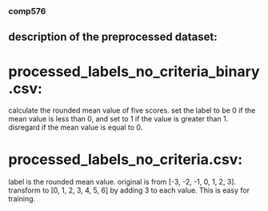 ### comp576

## description of the preprocessed dataset:
# processed_labels_no_criteria_binary.csv: 
calculate the rounded mean value of five scores. set the label to be 0 if the mean value is less than 0, and set to 1 if the value is greater than 1. disregard if the mean value is equal to 0.

# processed_labels_no_criteria.csv: 
label is the rounded mean value. original is from [-3, -2, -1, 0, 1, 2, 3]. transform to [0, 1, 2, 3, 4, 5, 6] by adding 3 to each value. This is easy for training.
